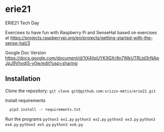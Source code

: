 # erie21
ERIE21 Tech Day

Exercises to have fun with Raspberry Pi and SenseHat based on exercises at
https://projects.raspberrypi.org/en/projects/getting-started-with-the-sense-hat/3

Google Doc Version
https://docs.google.com/document/d/1iX4jlqUYKXGXr8n7WkUTRLtd3rNApJpJ9VhvdjS-y0w/edit?usp=sharing

## Installation

Clone the repository: `git clone git@github.com:srizzo-metis/erie21.git`

Install requirements
```bash
  pip3 install -r requirements.txt
```
Run the programs
`python3 ex1.py`
`python3 ex2.py`
`python3 ex3.py`
`python3 ex4.py`
`python3 ex5.py`
`python3 ex6.py`
    
